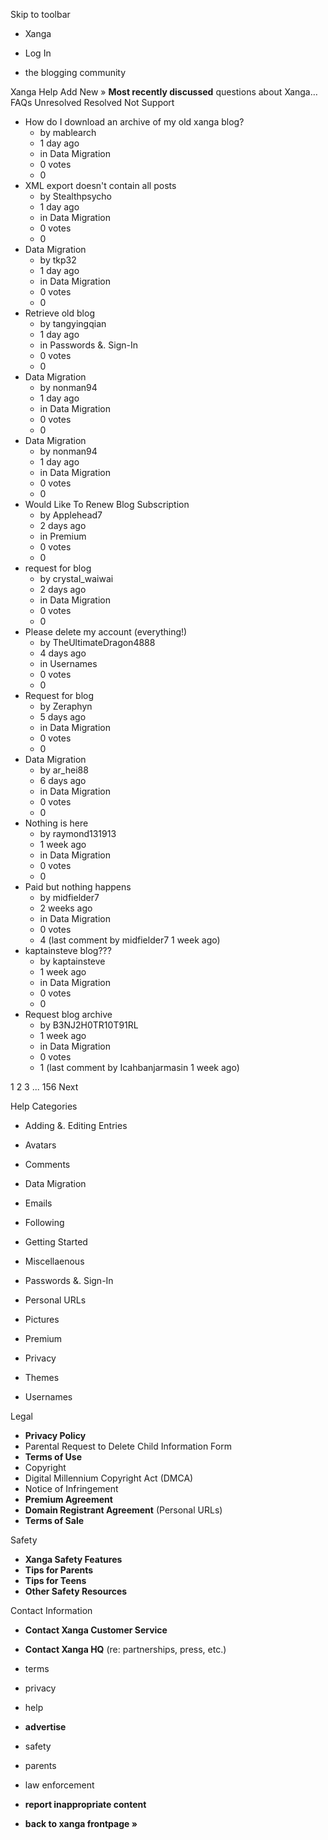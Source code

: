 Skip to toolbar

*   Xanga

*   Log In

*   the blogging community

Xanga Help Add New » **Most recently discussed** questions about Xanga… FAQs Unresolved Resolved Not Support

*   How do I download an archive of my old xanga blog?
    *   by mablearch
    *   1 day ago
    *   in Data Migration
    *   0 votes
    *   0
*   XML export doesn't contain all posts
    *   by Stealthpsycho
    *   1 day ago
    *   in Data Migration
    *   0 votes
    *   0
*   Data Migration
    *   by tkp32
    *   1 day ago
    *   in Data Migration
    *   0 votes
    *   0
*   Retrieve old blog
    *   by tangyingqian
    *   1 day ago
    *   in Passwords &. Sign-In
    *   0 votes
    *   0
*   Data Migration
    *   by nonman94
    *   1 day ago
    *   in Data Migration
    *   0 votes
    *   0
*   Data Migration
    *   by nonman94
    *   1 day ago
    *   in Data Migration
    *   0 votes
    *   0
*   Would Like To Renew Blog Subscription
    *   by Applehead7
    *   2 days ago
    *   in Premium
    *   0 votes
    *   0
*   request for blog
    *   by crystal\_waiwai
    *   2 days ago
    *   in Data Migration
    *   0 votes
    *   0
*   Please delete my account (everything!)
    *   by TheUltimateDragon4888
    *   4 days ago
    *   in Usernames
    *   0 votes
    *   0
*   Request for blog
    *   by Zeraphyn
    *   5 days ago
    *   in Data Migration
    *   0 votes
    *   0
*   Data Migration
    *   by ar\_hei88
    *   6 days ago
    *   in Data Migration
    *   0 votes
    *   0
*   Nothing is here
    *   by raymond131913
    *   1 week ago
    *   in Data Migration
    *   0 votes
    *   0
*   Paid but nothing happens
    *   by midfielder7
    *   2 weeks ago
    *   in Data Migration
    *   0 votes
    *   4 (last comment by midfielder7 1 week ago)
*   kaptainsteve blog???
    *   by kaptainsteve
    *   1 week ago
    *   in Data Migration
    *   0 votes
    *   0
*   Request blog archive
    *   by B3NJ2H0TR10T91RL
    *   1 week ago
    *   in Data Migration
    *   0 votes
    *   1 (last comment by Icahbanjarmasin 1 week ago)

1 2 3 ... 156 Next

Help Categories

*   Adding &. Editing Entries
*   Avatars
*   Comments
*   Data Migration
*   Emails
*   Following
*   Getting Started
*   Miscellaenous

*   Passwords &. Sign-In
*   Personal URLs
*   Pictures
*   Premium
*   Privacy
*   Themes
*   Usernames

Legal

*   **Privacy Policy**
*   Parental Request to Delete Child Information Form
*   **Terms of Use**
*   Copyright
*   Digital Millennium Copyright Act (DMCA)
*   Notice of Infringement
*   **Premium Agreement**
*   **Domain Registrant Agreement** (Personal URLs)
*   **Terms of Sale**

Safety

*   **Xanga Safety Features**
*   **Tips for Parents**
*   **Tips for Teens**
*   **Other Safety Resources**

Contact Information

*   **Contact Xanga Customer Service**
*   **Contact Xanga HQ** (re: partnerships, press, etc.)

*   terms
*   privacy
*   help
*   **advertise**

*   safety
*   parents
*   law enforcement
*   **report inappropriate content**

*   **back to xanga frontpage »**